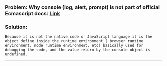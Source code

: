### Problem: Why console (log, alert, prompt) is not part of official Ecmascript docs: [Link](https://262.ecma-international.org/10.0/#sec-intro)

### Solution:

`Because it is not the native code of JavaScript language it is the object define inside the runtime environment ( browser runtime environment, node runtime environment, etc) basically used for debugging the code, and the value return by the console object is undefined.`
<hr/>